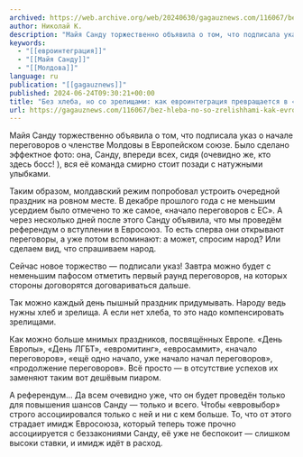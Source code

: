 ```yaml
---
archived: https://web.archive.org/web/20240630/gagauznews.com/116067/bez-hleba-no-so-zrelishhami-kak-evrointegratsiya-prevrashhaetsya-v-sploshnoj-prazdnik.html
author: Николай К.
description: "Майя Санду торжественно объявила о том, что подписала указ о начале переговоров о членстве Молдовы в Европейском союзе. Было сделано эффектное фото: она, Санду, впереди всех, сидя (очевидно же, кто здесь босс! ), вся её команда смирно стоит позади с натужными улыбками. Таким образом, молдавский режим попробовал устроить очередной праздник на ровном месте. В декабре прошлого года с не меньшим усердием было отмечено то же самое, «начало переговоров с ЕС». А через несколько дней после этого Санду объявила, что мы проведём референдум о вступлении в Евросоюз. То есть сперва они открывают переговоры, а уже потом вспоминают: а может, спросим народ? […]"
keywords:
  - "[[евроинтеграция]]"
  - "[[Майя Санду]]"
  - "[[Молдова]]"
language: ru
publication: "[[gagauznews]]"
published: 2024-06-24T09:30:21+00:00
title: "Без хлеба, но со зрелищами: как евроинтеграция превращается в «сплошной праздник»"
url: https://gagauznews.com/116067/bez-hleba-no-so-zrelishhami-kak-evrointegratsiya-prevrashhaetsya-v-sploshnoj-prazdnik.html
---
```


Майя Санду торжественно объявила о том, что подписала указ о начале переговоров о членстве Молдовы в Европейском союзе. Было сделано эффектное фото: она, Санду, впереди всех, сидя (очевидно же, кто здесь босс! ), вся её команда смирно стоит позади с натужными улыбками.

Таким образом, молдавский режим попробовал устроить очередной праздник на ровном месте. В декабре прошлого года с не меньшим усердием было отмечено то же самое, «начало переговоров с ЕС». А через несколько дней после этого Санду объявила, что мы проведём референдум о вступлении в Евросоюз. То есть сперва они открывают переговоры, а уже потом вспоминают: а может, спросим народ? Или сделаем вид, что спрашиваем народ.

Сейчас новое торжество — подписали указ! Завтра можно будет с неменьшим пафосом отметить первый раунд переговоров, на которых стороны договорятся договариваться дальше.

Так можно каждый день пышный праздник придумывать. Народу ведь нужны хлеб и зрелища. А если нет хлеба, то это надо компенсировать зрелищами.

Как можно больше мнимых праздников, посвящённых Европе. «День Европы», «День ЛГБТ», «евромитинг», «евросаммит», «начало переговоров», «ещё одно начало, уже начало начал переговоров», «продолжение переговоров». Всё просто — в отсутствие успехов их заменяют таким вот дешёвым пиаром.

А референдум… Да всем очевидно уже, что он будет проведён только для повышения шансов Санду — только и всего. Чтобы «евровыбор» строго ассоциировался только с ней и ни с кем больше. То, что от этого страдает имидж Евросоюза, который теперь тоже прочно ассоциируется с беззакониями Санду, её уже не беспокоит — слишком высоки ставки, и имидж идёт в расход.